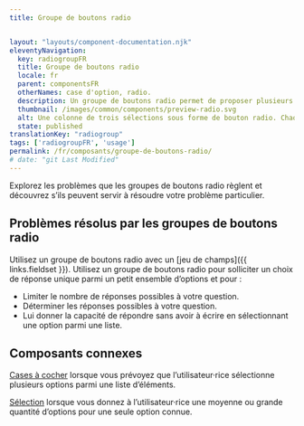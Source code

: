 ```yaml
---
title: Groupe de boutons radio


layout: "layouts/component-documentation.njk"
eleventyNavigation:
  key: radiogroupFR
  title: Groupe de boutons radio
  locale: fr
  parent: componentsFR
  otherNames: case d'option, radio.
  description: Un groupe de boutons radio permet de proposer plusieurs options de réponse pour un choix unique.
  thumbnail: /images/common/components/preview-radio.svg
  alt: Une colonne de trois sélections sous forme de bouton radio. Chaque cercle de bouton radio a une mince bordure noire et un remplissage blanc. Une épaisse ligne grise se trouve à côté, représentant le libellé. L’un des trois cercles est sélectionné et est rempli par un cercle noir foncé.
  state: published
translationKey: "radiogroup"
tags: ['radiogroupFR', 'usage']
permalink: /fr/composants/groupe-de-boutons-radio/
# date: "git Last Modified"
---
```


Explorez les problèmes que les groupes de boutons radio règlent et découvrez s’ils peuvent servir à résoudre votre problème particulier.

## Problèmes résolus par les groupes de boutons radio

Utilisez un groupe de boutons radio avec un [jeu de champs]({{ links.fieldset }}). Utilisez un groupe de boutons radio pour solliciter un choix de réponse unique parmi un petit ensemble d’options et pour :

- Limiter le nombre de réponses possibles à votre question.
- Déterminer les réponses possibles à votre question.
- Lui donner la capacité de répondre sans avoir à écrire en sélectionnant une option parmi une liste.

<article class="bg-full-width bg-primary text-light pt-500 pb-400 my-500">
  <h2 class="mt-0 mb-400">Composants connexes</h2>

<a href="{{ links.checkbox }}" class="link-light">Cases à cocher</a> lorsque vous prévoyez que l’utilisateur·rice sélectionne plusieurs options parmi une liste d’éléments.

<a href="{{ links.select }}" class="link-light">Sélection</a> lorsque vous donnez à l’utilisateur·rice une moyenne ou grande quantité d’options pour une seule option connue.

</article>